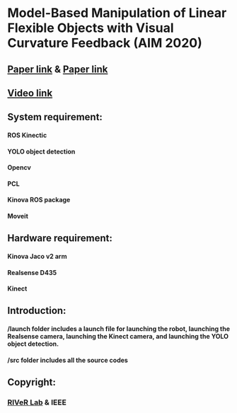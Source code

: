 # Model-Based Manipulation of Linear Flexible Objects with Visual Curvature Feedback (AIM 2020)

## [Paper link](https://ieeexplore.ieee.org/document/9159044) & [Paper link](https://arxiv.org/abs/2007.08083)
## [Video link](https://drive.google.com/file/d/1ZQwihikZP8qyKCqetU-ucNQHOqYq03Au/view?usp=sharing)

## System requirement:

#### ROS Kinectic
#### YOLO object detection
#### Opencv
#### PCL
#### Kinova ROS package
#### Moveit

## Hardware requirement:

#### Kinova Jaco v2 arm
#### Realsense D435
#### Kinect

## Introduction:

#### /launch folder includes a launch file for launching the robot, launching the Realsense camera, launching the Kinect camera, and launching the YOLO object detection.
#### /src folder includes all the source codes

## Copyright: 
### [RIVeR Lab](http://robot.neu.edu/) & IEEE
